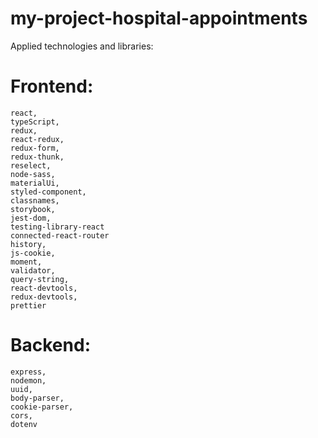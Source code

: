 # my-project-hospital-appointments

 Applied technologies and libraries: 
# Frontend: 
    react,
    typeScript,
    redux,
    react-redux,
    redux-form,
    redux-thunk,
    reselect,
    node-sass,
    materialUi,
    styled-component,
    classnames,
    storybook,
    jest-dom,
    testing-library-react
    connected-react-router
    history,
    js-cookie,
    moment,
    validator,
    query-string,
    react-devtools,
    redux-devtools,
    prettier

# Backend: 
    express,
    nodemon,
    uuid,
    body-parser,
    cookie-parser,
    cors,
    dotenv

